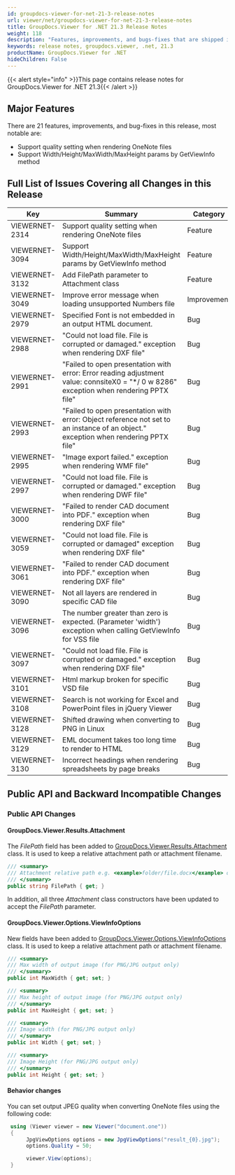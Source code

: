 ```yaml
---
id: groupdocs-viewer-for-net-21-3-release-notes
url: viewer/net/groupdocs-viewer-for-net-21-3-release-notes
title: GroupDocs.Viewer for .NET 21.3 Release Notes
weight: 118
description: "Features, improvements, and bugs-fixes that are shipped in GroupDocs.Viewer for .NET 21.3"
keywords: release notes, groupdocs.viewer, .net, 21.3
productName: GroupDocs.Viewer for .NET
hideChildren: False
---
```

{{< alert style="info" >}}This page contains release notes for GroupDocs.Viewer for .NET 21.3{{< /alert >}}

## Major Features

There are 21 features, improvements, and bug-fixes in this release, most notable are:

* Support quality setting when rendering OneNote files
* Support Width/Height/MaxWidth/MaxHeight params by GetViewInfo method

## Full List of Issues Covering all Changes in this Release

| Key | Summary | Category |
| --- | --- | --- |
|VIEWERNET-2314|Support quality setting when rendering OneNote files|Feature|
|VIEWERNET-3094|Support Width/Height/MaxWidth/MaxHeight params by GetViewInfo method|Feature|
|VIEWERNET-3132|Add FilePath parameter to Attachment class|Feature|
|VIEWERNET-3049|Improve error message when loading unsupported Numbers file|Improvement|
|VIEWERNET-2979|Specified Font is not embedded in an output HTML document.|Bug|
|VIEWERNET-2988|"Could not load file. File is corrupted or damaged." exception when rendering DXF file"|Bug|
|VIEWERNET-2991|"Failed to open presentation with error: Error reading adjustment value: connsiteX0 = "*/ 0 w 8286" exception when rendering PPTX file"|Bug|
|VIEWERNET-2993|"Failed to open presentation with error: Object reference not set to an instance of an object." exception when rendering PPTX file"|Bug|
|VIEWERNET-2995|"Image export failed." exception when rendering WMF file"|Bug|
|VIEWERNET-2997|"Could not load file. File is corrupted or damaged." exception when rendering DWF file"|Bug|
|VIEWERNET-3000|"Failed to render CAD document into PDF." exception when rendering DXF file"|Bug|
|VIEWERNET-3059|"Could not load file. File is corrupted or damaged" exception when rendering DXF file"|Bug|
|VIEWERNET-3061|"Failed to render CAD document into PDF." exception when rendering DXF file"|Bug|
|VIEWERNET-3090|Not all layers are rendered in specific CAD file|Bug|
|VIEWERNET-3096|The number greater than zero is expected. (Parameter 'width') exception when calling GetViewInfo for VSS file|Bug|
|VIEWERNET-3097|"Could not load file. File is corrupted or damaged." exception when rendering DXF file"|Bug|
|VIEWERNET-3101|Html markup broken for specific VSD file|Bug|
|VIEWERNET-3108|Search is not working for Excel and PowerPoint files in jQuery Viewer|Bug|
|VIEWERNET-3128|Shifted drawing when converting to PNG in Linux|Bug|
|VIEWERNET-3129|EML document takes too long time to render to HTML|Bug|
|VIEWERNET-3130|Incorrect headings when rendering spreadsheets by page breaks|Bug|

## Public API and Backward Incompatible Changes

### Public API Changes

#### GroupDocs.Viewer.Results.Attachment

The *FilePath* field has been added to [GroupDocs.Viewer.Results.Attachment](<https://apireference.groupdocs.com/viewer/net/groupdocs.viewer.results/attachment>) class. It is used to keep a relative attachment path or attachment filename.

```csharp
/// <summary>
/// Attachment relative path e.g. <example>folder/file.docx</example> or filename when the file is located in the root of an archive, in e-mail message or data file.
/// </summary>
public string FilePath { get; }
```

In addition, all three *Attachment* class constructors have been updated to accept the *FilePath* parameter.

#### GroupDocs.Viewer.Options.ViewInfoOptions

New fields have been added to [GroupDocs.Viewer.Options.ViewInfoOptions](<https://apireference.groupdocs.com/viewer/net/groupDocs.viewer.options/viewinfooptions>) class. It is used to keep a relative attachment path or attachment filename.

```csharp
/// <summary>
/// Max width of output image (for PNG/JPG output only)
/// </summary>
public int MaxWidth { get; set; }

/// <summary>
/// Max height of output image (for PNG/JPG output only)
/// </summary>
public int MaxHeight { get; set; }

/// <summary>
/// Image width (for PNG/JPG output only)
/// </summary>
public int Width { get; set; }

/// <summary>
/// Image Height (for PNG/JPG output only)
/// </summary>
public int Height { get; set; }
```

#### Behavior changes

You can set output JPEG quality when converting OneNote files using the following code:

```csharp
 using (Viewer viewer = new Viewer("document.one"))
 {
      JpgViewOptions options = new JpgViewOptions("result_{0}.jpg");
      options.Quality = 50;

      viewer.View(options);
 }
```
